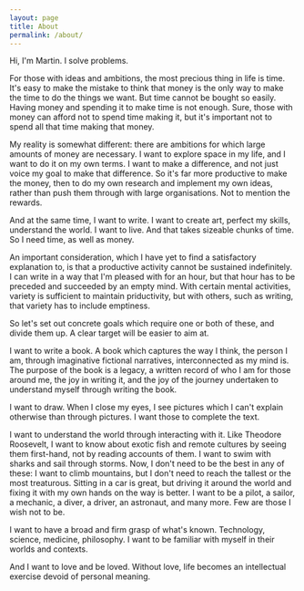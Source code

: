```yaml
---
layout: page
title: About
permalink: /about/
---
```


Hi, I'm Martin. I solve problems.

For those with ideas and ambitions, the most precious thing in life is time. It's easy to make the mistake to think that money is the only way to make the time to do the things we want. But time cannot be bought so easily. Having money and spending it to make time is not enough. Sure, those with money can afford not to spend time making it, but it's important not to spend all that time making that money.

My reality is somewhat different: there are ambitions for which large amounts of money are necessary. I want to explore space in my life, and I want to do it on my own terms. I want to make a difference, and not just voice my goal to make that difference. So it's far more productive to make the money, then to do my own research and implement my own ideas, rather than push them through with large organisations. Not to mention the rewards.

And at the same time, I want to write. I want to create art, perfect my skills, understand the world. I want to live. And that takes sizeable chunks of time. So I need time, as well as money.

An important consideration, which I have yet to find a satisfactory explanation to, is that a productive activity cannot be sustained indefinitely. I can write in a way that I'm pleased with for an hour, but that hour has to be preceded and succeeded by an empty mind. With certain mental activities, variety is sufficient to maintain priductivity, but with others, such as writing, that variety has to include emptiness.

So let's set out concrete goals which require one or both of these, and divide them up. A clear target will be easier to aim at.

I want to write a book. A book which captures the way I think, the person I am, through imaginative fictional narratives, interconnected as my mind is. The purpose of the book is a legacy, a written record of who I am for those around me, the joy in writing it, and the joy of the journey undertaken to understand myself through writing the book.

I want to draw. When I close my eyes, I see pictures which I can't explain otherwise than through pictures. I want those to complete the text.

I want to understand the world through interacting with it. Like Theodore Roosevelt, I want to know about exotic fish and remote cultures by seeing them first-hand, not by reading accounts of them. I want to swim with sharks and sail through storms. Now, I don't need to be the best in any of these: I want to climb mountains, but I don't need to reach the tallest or the most treaturous. Sitting in a car is great, but driving it around the world and fixing it with my own hands on the way is better. I want to be a pilot, a sailor, a mechanic, a diver, a driver, an astronaut, and many more. Few are those I wish not to be.

I want to have a broad and firm grasp of what's known. Technology, science, medicine, philosophy. I want to be familiar with myself in their worlds and contexts.

And I want to love and be loved. Without love, life becomes an intellectual exercise devoid of personal meaning.
